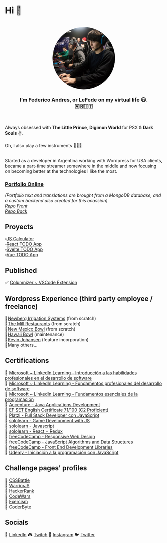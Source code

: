 # Hi 👋 
</br>
<div width="300px" align="center">
<img width="200px" src="./img.png"/ align="center" style="border-radius: 50%;">
<h3 align="center">I’m <b>Federico Andres</b>, or <b>LeFede</b> on my virtual life 😃. <br/>🇦🇷🇮🇹</h3>
</div>
</br></br>
Always obsessed with <b>The Little Prince</b>, <b>Digimon World</b> for PSX & <b>Dark Souls</b> ✌.
</br></br>
Oh, I also play a few instruments 🥁🎸🎹
</br></br>

Started as a developer in Argentina working with Wordpress for USA clients, became a part-time streamer somewhere in the middle and now focusing on becoming better at the technologies I like the most.

### [Portfolio Online](https://portfolio-main-tawny.vercel.app/)
_(Portfolio text and translations are brought from a MongoDB database, and a custom backend also created for this ocassion)_
</br>
_[Repo Front](https://github.com/leFede/portfolio-main)_
</br>
_[Repo Back](https://github.com/LeFede/portfolio-main-back)_
</br>

## Proyects
▫[JS Calculator](https://js-calculator-five-kappa.vercel.app/)<br/>
▫[React TODO App](https://react-todo-liard-rho.vercel.app/)<br/>
▫[Svelte TODO App](https://svelte-todo-eta.vercel.app/)<br/>
▫[Vue TODO App](https://vue-todo-five-kappa.vercel.app/)</br>

## Published
✅ [Columnizer ~ VSCode Extension](https://marketplace.visualstudio.com/items?itemName=LeFede.columnize)
</br>


## Wordpress Experience (third party employee / freelance)
🔸[Newberg Irrigation Systems](https://irrigationnet.com/) (from scratch)
</br>
🔸[The Mill Restaurants](https://www.themillrestaurants.com/) (from scratch)
</br>
🔸[New Mexico Bowl](https://newmexicobowl.com/) (from scratch)
</br>
🔸[Hawaii Bowl](https://www.thehawaiibowl.com/) (maintenance)
</br>
🔸[Kevin Johansen](https://kevinjohansen.com/) (feature incorporation)
</br>
🔸Many others...
</br>

## Certifications
🔹 [Microsoft ~ LinkedIn Learning - Introducción a las habilidades profesionales en el desarrollo de software](https://www.linkedin.com/learning/certificates/2363db2e4b01b6700e1e0ad0baadd9587edef6dab624f7cc3a79bbbe0a2a6c44?lipi=urn%3Ali%3Apage%3Ad_flagship3_profile_view_base%3ByiqRKssAQhO33iNzoTWSUQ%3D%3D)
</br>
🔹 [Microsoft ~ LinkedIn Learning - Fundamentos profesionales del desarrollo de software](https://www.linkedin.com/learning/certificates/362303cc43de7262390a93241a5771c36b7b5c4441fcaca5d0563c69ee3d6263?lipi=urn%3Ali%3Apage%3Ad_flagship3_profile_view_base%3ByiqRKssAQhO33iNzoTWSUQ%3D%3D)
</br>
🔹 [Microsoft ~ LinkedIn Learning - Fundamentos esenciales de la programación](https://www.linkedin.com/learning/certificates/fed714c954bbff0c588c6f24e649b2a05a2d4c7161b9c3c87173c11bdc98ce7a)
</br>
🔹 [Accenture - Java Applications Development](https://www.mediafire.com/view/9z55tmhe8c7vb93/Java.jpg/file)
</br>
🔹 [EF SET English Certificate 71/100 (C2 Proficient)](https://www.efset.org/cert/sGESXN)
</br>
🔹 [Platzi - Full Stack Developer con JavaScript](https://platzi.com/p/lefede/learning-path/100-javascript-full-stack/diploma/detalle/)
</br>
🔹 [sololearn - Game Development with JS](https://www.sololearn.com/Certificate/1175-26575590/jpg)
</br>
🔹 [sololearn - Javascript](https://www.sololearn.com/certificates/course/en/26575590/1024/landscape/png)
</br>
🔹 [sololearn - React + Redux](https://www.sololearn.com/Certificate/1097-26575590/jpg)
</br>
🔹 [freeCodeCamp - Responsive Web Design](https://www.freecodecamp.org/certification/lefede/responsive-web-design)
</br>
🔹 [freeCodeCamp - JavaScript Algorithms and Data Structures](https://www.freecodecamp.org/certification/LeFede/javascript-algorithms-and-data-structures)
</br>
🔹 [freeCodeCamp - Front End Development Libraries](https://www.freecodecamp.org/certification/LeFede/front-end-development-libraries)
</br>
🔹 [Udemy - Iniciación a la programación con JavaScript](https://www.udemy.com/certificate/UC-4474e27f-c205-4d78-9017-9c07b25066d5/)
</br>

## Challenge pages' profiles
🔸 [CSSBattle](https://cssbattle.dev/player/lefede)
</br>
🔸 [WarriorJS](https://warriorjs.com/lefede)
</br>
🔸 [HackerRank](https://www.hackerrank.com/LeFede)
</br>
🔸 [CodeWars](https://www.codewars.com/users/LeFede)
</br>
🔸 [Exercism](https://exercism.org/profiles/LeFede)
</br>
🔸 [CoderByte](https://coderbyte.com/profile/LeFede)
</br>

## Socials
🔗 [LinkedIn](https://www.linkedin.com/in/lefede)
🎮 [Twitch](https://www.twitch.tv/lefede)
📸 [Instagram](https://www.instagram.com/lefedeok/)
🐦 [Twitter](https://twitter.com/lefedeok)
<!-- ▶ [Youtube](https://youtube.com/lefede) -->

<!---
LeFede/LeFede is a ✨ special ✨ repository because its `README.md` (this file) appears on your GitHub profile.
You can click the Preview link to take a look at your changes.
--->
